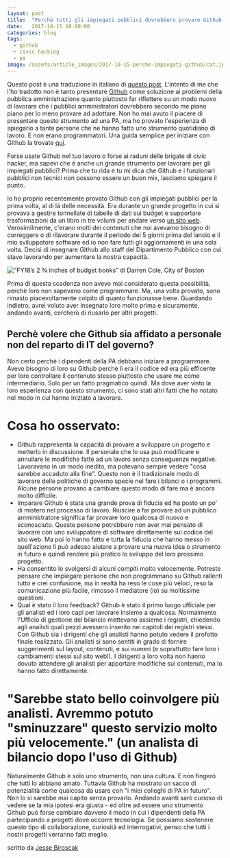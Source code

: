 ```yaml
---
layout: post
title:  "Perchè tutti gli impiegati pubblici dovrebbero provare Github almeno una volta"
date:   2017-10-15 10:00:00
categories: blog
tags:
  - github
  - civic hacking
  - pa
image: /assets/article_images/2017-10-15-perche-impiegati-github/cat.jpeg
---
```


Questo post è una traduzione in italiano di [questo post](https://medium.com/code-for-america/why-government-employees-should-try-github-8df38d2d4dc3). L'intento di me che l'ho tradotto non è tanto presentare [Github](www.github.com) come soluzione ai problemi della pubblica amministrazione quanto piuttosto far riflettere su un modo nuovo di lavorare che i pubblici amministratori dovrebbero secondo me piano piano per lo meno provare ad adottare. Non ho mai avuto il piacere di presentare questo strumento ad una PA, ma ho provato l'esperienza di spiegarlo a tante persone che ne hanno fatto uno strumento quotidiano di lavoro. E non erano programmatori. Una guida semplice per iniziare con Github la trovate [qui](http://iltempe.github.io/blog/2016/05/05/primi-passi-con-github.html).

Forse usate Github nel tuo lavoro o forse ai raduni delle brigate di civic hacker, ma sapevi che è anche un grande strumento per lavorare per gli impiegati pubblici? Prima che tu rida e tu mi dica che Github e i funzionari pubblici non tecnici non possono essere un buon mix, lasciamo spiegare il punto.

Io ho proprio recentemente provato Github con gli impiegati pubblici per la prima volta, al di là delle necessità. Era durante un grande progetto in cui si provava a gestire tonnellate di tabelle di dati sui budget e supportare trasformazioni da un libro in tre volumi per andare verso [un sito web](https://budget.boston.gov/). Verosimilmente, c'erano molti dei contenuti che noi avevamo bisogno di correggere o di rilavorare durante il periodo dei 5 giorni prima del lancio e il mio sviluppatore software ed io non fare tutti gli aggiornamenti in una sola volta. Decisi di insegnare Github allo staff del Dipartimento Pubblico con cui stavo lavorando per aumentare la nostra capacità.

![“FY18’s 2 ⅜ inches of budget books” di Darren Cole, City of Boston
](https://cdn-images-1.medium.com/max/1600/1*yzifv9qJ8MI3Zj6B7wPfgg.jpeg)

Prima di questa scadenza non avevo mai considerato questa possibilità, perchè loro non sapevano come programmare. Ma, una volta provato, sono rimasto piacevoltamente colpito di quanto funzionasse bene. Guardando indietro, avrei voluto aver insegnato loro molto prima e sicuramente, andando avanti, cercherò di riusarlo per altri progetti.

## Perchè volere che Github sia affidato a personale non del reparto di IT del governo?
Non certo perchè i dipendenti della PA debbano iniziare a programmare. Avevo bisogno di loro su Github perchè lì era il codice ed era più efficente per loro controllare il contenuto stesso piuttosto che usare me come intermediario. Solo per un fatto pragmatico quindi. Ma dove aver visto la loro esperienza con questo strumento, ci sono stati altri fatti che ho notato nel modo in cui hanno iniziato a lavorare.

# Cosa ho osservato:

- Github rappresenta la capacità di provare a sviluppare un progetto e metterlo in discussione. Il personale che lo usa può modificare e annullare le modifiche fatte ad un lavoro senza conseguenze negative. Lavoravano in un modo inedito, ma potevano sempre vedere "cosa sarebbe accaduto alla fine". Questo non è il tradizionale modo di lavorare delle politiche di governo specie nel fare i bilanci o i programmi. Alcune persone provano a cambiare questo modo di fare ma è ancora molto difficile.
- Imparare Github è stata una grande prova di fiducia ed ha posto un po' di mistero nel processo di lavoro. Riuscire a far provare ad un pubblico amministratore significa far provare loro qualcosa di nuovo e sconosciuto. Queste persone potrebbero non aver mai pensato di lavorare con uno sviluppatore di software direttamente sul codice del sito web. Ma poi lo hanno fatto e tutta la fiducia che hanno messo in quell'azione li può adesso aiutare a provare una nuova idea o strumento in futuro e quindi rendere più pratico lo sviluppo del loro prossimo progetto.
- Ha consentito lo svolgersi di alcuni compiti molto velocemente. Potreste pensare che impiegare persone che non programmano su Github rallenti tutto e crei confusione, ma in realtà ha reso le cose più veloci, reso la comunicazione più facile, rimosso il mediatore (io) su moltissime questioni.
- Qual è stato il loro feedback? Github è stato il primo luogo ufficiale per gli analisti ed i loro capi per lavorare insieme a qualcosa. Normalmente l'Ufficio di gestione del bilancio mettevano assieme i registri, chiedendo agli analisti quali pezzi avessero inserito nei capitoli dei registri stessi. Con Github sia i dirigenti che gli analisti hanno potuto vedere il profotto finale realizzato. Gli analisti si sono sentiti in grado di fornire suggerimenti sul layout, contenuti, e sui numeri (e soprattutto fare loro i cambiamenti stessi sul sito web!). I dirigenti a loro volta non hanno dovuto attendere gli analisti per apportare modifiche sui contenuti, ma lo hanno fatto direttamente.

# "Sarebbe stato bello coinvolgere più analisti. Avremmo potuto "sminuzzare" questo servizio molto più velocemente." (un analista di bilancio dopo l'uso di Github)


Naturalmente Github è solo uno strumento, non una cultura. E non fingerò che tutti lo abbiano amato. Tuttavia Github ha mostrato un sacco di potenzialità come qualcosa da usare con "i miei colleghi di PA in futuro". Non lo si sarebbe mai capito senza provarlo. Andando avanti sarò curioso di vedere se la mia ipotesi era giusta  - ed oltre ad essere uno strumento Github può forse cambiare davvero il modo in cui i dipendenti della PA partecipando a progetti dove occorre tecnologia. Se possiamo sostenere questo tipo di collaborazione, curiosità ed interrogativi, penso che tutti i nostri progetti verranno fatti meglio.

scritto da [Jesse Biroscak](https://twitter.com/jbiroscak)





